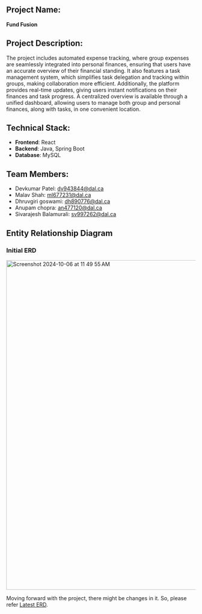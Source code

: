 ## Project Name:  
**Fund Fusion**

## Project Description:  
The project includes automated expense tracking, where group expenses are seamlessly integrated into personal finances, ensuring that users have an accurate overview of their financial standing. It also features a task management system, which simplifies task delegation and tracking within groups, making collaboration more efficient. Additionally, the platform provides real-time updates, giving users instant notifications on their finances and task progress. A centralized overview is available through a unified dashboard, allowing users to manage both group and personal finances, along with tasks, in one convenient location.

## Technical Stack:

- **Frontend**: React
- **Backend**: Java, Spring Boot  
- **Database**: MySQL  

## Team Members:

- Devkumar Patel: dv943844@dal.ca 
- Malav Shah: ml677231@dal.ca
- Dhruvgiri goswami: dh890776@dal.ca
- Anupam chopra: an477120@dal.ca
- Sivarajesh Balamurali: sv997262@dal.ca

## Entity Relationship Diagram

### Initial ERD

<img width="876" alt="Screenshot 2024-10-06 at 11 49 55 AM" src="https://github.com/user-attachments/assets/2dd3a4f9-064a-4630-88af-95b9dde5b20f">


Moving forward with the project, there might be changes in it. So, please refer [Latest ERD](https://drive.google.com/file/d/12PAU1F2a7jw8m-XlgI1yU1Ihx-8yUhHW/view?usp=sharing). 



